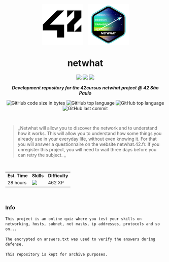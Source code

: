 <p align="center">
	<img width="130px;" src="https://raw.githubusercontent.com/iwillenshofer/resources/main/images/42_logo_black.svg" align="center" alt="42" />&nbsp;&nbsp;&nbsp;
	<img width="130px" src="https://raw.githubusercontent.com/iwillenshofer/resources/main/achievements/netwhat.png" align="center" alt="netwhat" />
	<h1 align="center">netwhat</h1>
</p>
<p align="center">
	<img src="https://img.shields.io/badge/Success-100/100_✓-gray.svg?colorA=61c265&colorB=4CAF50&style=for-the-badge">
	<img src="https://img.shields.io/badge/Linux-FCC624?style=for-the-badge&logo=linux&logoColor=black">
	<img src="https://img.shields.io/badge/mac%20os-000000?style=for-the-badge&logo=apple&logoColor=white">
</p>

<p align="center">
	<b><i>Development repository for the 42cursus netwhat project @ 42 São Paulo</i></b><br>
</p>

<p align="center">
	<img alt="GitHub code size in bytes" src="https://img.shields.io/github/languages/code-size/iwillenshofer/netwhat?color=blueviolet" />
	<img alt="GitHub top language" src="https://img.shields.io/github/languages/top/iwillenshofer/netwhat?color=blue" />
	<img alt="GitHub top language" src="https://img.shields.io/github/commit-activity/t/iwillenshofer/netwhat?color=brightgreen" />
	<img alt="GitHub last commit" src="https://img.shields.io/github/last-commit/iwillenshofer/netwhat?color=brightgreen" />
</p>
<br>

> _Netwhat will allow you to discover the network and to understand how it works. This will allow you to understand how some things you already
use in your everyday life, without even knowing it.
For that you will answer a questionnaire on the website netwhat.42.fr.
If you unregister this project, you will need to wait three days before you can retry the subject.
_



<br>

<p align="center">
	<table>
		<tr>
			<td><b>Est. Time</b></td>
			<td><b>Skills</b></td>
			<td><b>Difficulty</b></td>
		</tr>
		<tr>
			<td valign="top">28 hours</td>
			<td valign="top">
<img src="https://img.shields.io/badge/Network & system administration-555">
			</td>
			<td valign="top"> 462 XP</td>
		</tr>
	</table>
</p>

<br>

### Info
```
This project is an online quiz where you test your skills on networking, hosts, subnet, net masks, ip addresses, protocols and so on...

The encrypted on answers.txt was used to verify the answers during defense.

This repository is kept for archive purposes.
```